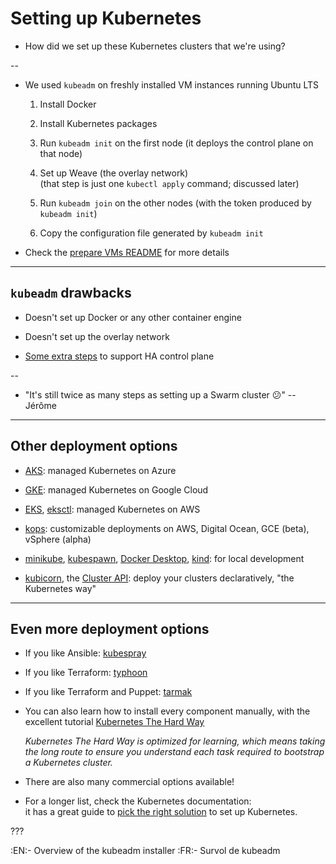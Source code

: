 # Setting up Kubernetes

- How did we set up these Kubernetes clusters that we're using?

--

<!-- ##VERSION## -->

- We used `kubeadm` on freshly installed VM instances running Ubuntu LTS

    1. Install Docker

    2. Install Kubernetes packages

    3. Run `kubeadm init` on the first node (it deploys the control plane on that node)

    4. Set up Weave (the overlay network)
       <br/>
       (that step is just one `kubectl apply` command; discussed later)

    5. Run `kubeadm join` on the other nodes (with the token produced by `kubeadm init`)

    6. Copy the configuration file generated by `kubeadm init`

- Check the [prepare VMs README](https://@@GITREPO@@/blob/master/prepare-vms/README.md) for more details

---

## `kubeadm` drawbacks

- Doesn't set up Docker or any other container engine

- Doesn't set up the overlay network

- [Some extra steps](https://kubernetes.io/docs/setup/independent/high-availability/) to support HA control plane

--

- "It's still twice as many steps as setting up a Swarm cluster 😕" -- Jérôme

---

## Other deployment options

- [AKS](https://azure.microsoft.com/services/kubernetes-service/):
  managed Kubernetes on Azure

- [GKE](https://cloud.google.com/kubernetes-engine/):
  managed Kubernetes on Google Cloud

- [EKS](https://aws.amazon.com/eks/),
  [eksctl](https://eksctl.io/):
  managed Kubernetes on AWS

- [kops](https://github.com/kubernetes/kops):
  customizable deployments on AWS, Digital Ocean, GCE (beta), vSphere (alpha)

- [minikube](https://kubernetes.io/docs/setup/minikube/),
  [kubespawn](https://github.com/kinvolk/kube-spawn),
  [Docker Desktop](https://docs.docker.com/docker-for-mac/kubernetes/),
  [kind](https://kind.sigs.k8s.io):
  for local development

- [kubicorn](https://github.com/kubicorn/kubicorn),
  the [Cluster API](https://blogs.vmware.com/cloudnative/2019/03/14/what-and-why-of-cluster-api/):
  deploy your clusters declaratively, "the Kubernetes way"

---

## Even more deployment options

- If you like Ansible:
  [kubespray](https://github.com/kubernetes-incubator/kubespray)

- If you like Terraform:
  [typhoon](https://github.com/poseidon/typhoon)

- If you like Terraform and Puppet:
  [tarmak](https://github.com/jetstack/tarmak)

- You can also learn how to install every component manually, with
  the excellent tutorial [Kubernetes The Hard Way](https://github.com/kelseyhightower/kubernetes-the-hard-way)

  *Kubernetes The Hard Way is optimized for learning, which means taking the long route to ensure you understand each task required to bootstrap a Kubernetes cluster.*

- There are also many commercial options available!

- For a longer list, check the Kubernetes documentation:
  <br/>
  it has a great guide to [pick the right solution](https://kubernetes.io/docs/setup/#production-environment) to set up Kubernetes.

???

:EN:- Overview of the kubeadm installer
:FR:- Survol de kubeadm
